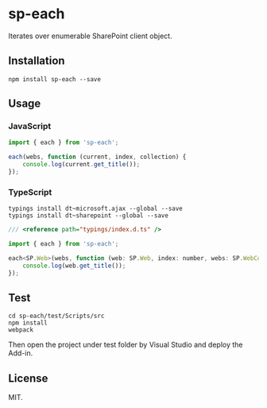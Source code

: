 # sp-each
Iterates over enumerable SharePoint client object.

## Installation
```
npm install sp-each --save
```

## Usage
### JavaScript
```js
import { each } from 'sp-each';

each(webs, function (current, index, collection) {
    console.log(current.get_title());
});
```

### TypeScript
```
typings install dt~microsoft.ajax --global --save
typings install dt~sharepoint --global --save
```

```js
/// <reference path="typings/index.d.ts" />

import { each } from 'sp-each';

each<SP.Web>(webs, function (web: SP.Web, index: number, webs: SP.WebCollection) {
    console.log(web.get_title());
});
```

## Test
```
cd sp-each/test/Scripts/src
npm install
webpack
```

Then open the project under test folder by Visual Studio and deploy the Add-in.

## License
MIT.
